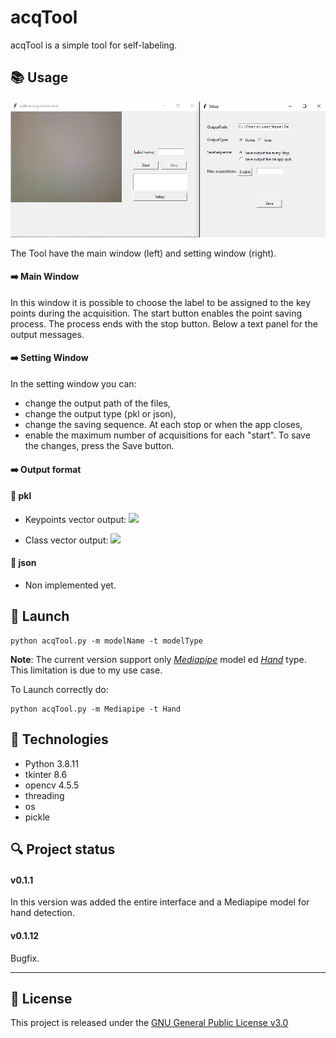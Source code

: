 # acqTool
acqTool is a simple tool for self-labeling.

## :books: Usage

![acqTool Interface](./images/acqToolPic.PNG)

The Tool have the main window (left) and setting window (right).

#### :arrow_right: Main Window

In this window it is possible to choose the label to be assigned to the key points during the acquisition.
The start button enables the point saving process.
The process ends with the stop button.
Below a text panel for the output messages.

#### :arrow_right: Setting Window

In the setting window you can:
- change the output path of the files,
- change the output type (pkl or json),
- change the saving sequence. At each stop or when the app closes,
- enable the maximum number of acquisitions for each "start".
To save the changes, press the Save button.

#### :arrow_right: Output format

#### :small_blue_diamond: pkl
  
  - Keypoints vector output: ![](https://latex.codecogs.com/svg.image?[[x_{1},y_{1},...,x_{n},y_{n}]_{1},...,[x_{1},y_{1},...,x_{n},y_{n}]_{k}]) 
  
  - Class vector output: ![](https://latex.codecogs.com/svg.image?[c_{1},...,c_{n}])
  
#### :small_blue_diamond: json
  
  - Non implemented yet.

## :rocket: Launch
```
python acqTool.py -m modelName -t modelType
```
__Note__: The current version support only [_Mediapipe_](https://github.com/google/mediapipe) model ed [_Hand_](https://google.github.io/mediapipe/solutions/hands) type. This limitation is due to my use case. 

To Launch correctly do:
```
python acqTool.py -m Mediapipe -t Hand
```

## :hammer: Technologies
- Python 3.8.11
- tkinter 8.6
- opencv 4.5.5
- threading
- os
- pickle

## :mag: Project status 
#### v0.1.1
In this version was added the entire interface and a Mediapipe model for hand detection.
#### v0.1.12
Bugfix.
___

## :page_facing_up: License

This project is released under the [GNU General Public License v3.0](LICENSE)
